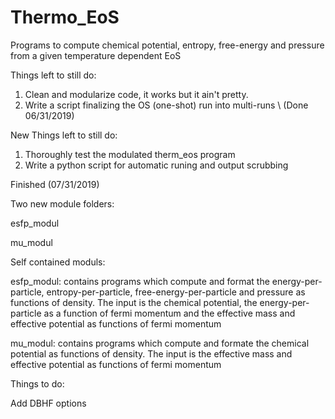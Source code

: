 # Thermo_EoS
Programs to compute chemical potential, entropy, free-energy and pressure from a given temperature dependent EoS


Things left to still do:

1) Clean and modularize code, it works but it ain't pretty.
2) Write a script finalizing the OS (one-shot) run into multi-runs \ 
(Done 06/31/2019)





New Things left to still do:

1) Thoroughly test the modulated therm_eos program
2) Write a python script for automatic runing and output scrubbing


Finished (07/31/2019)

Two new module folders:

esfp_modul

mu_modul


Self contained moduls:

esfp_modul: contains programs which compute and format the energy-per-particle,
            entropy-per-particle, free-energy-per-particle and pressure as 
            functions of density. The input is the chemical potential, the 
            energy-per-particle as a function of fermi momentum and the 
            effective mass and effective potential as functions of fermi 
            momentum 

mu_modul: contains programs which compute and formate the chemical potential as
          functions of density. The input is the effective mass and effective 
          potential as functions of fermi momentum 




Things to do:

Add DBHF options




